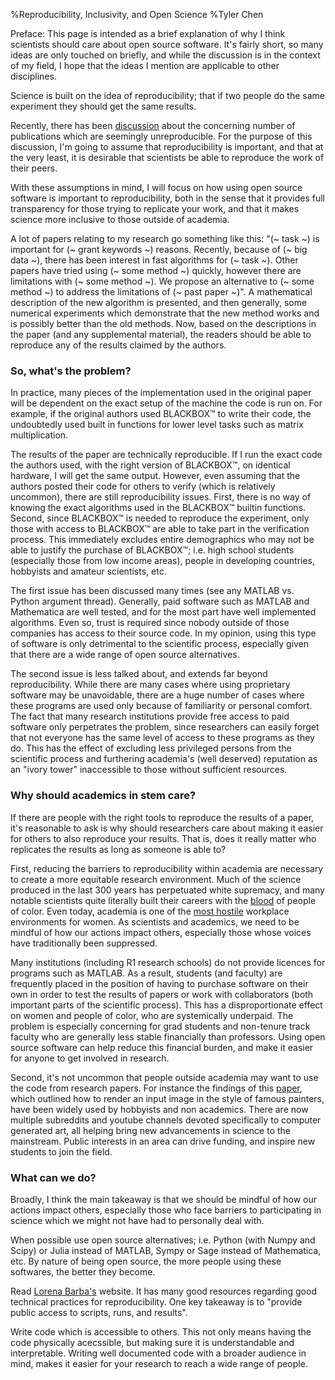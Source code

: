 %Reproducibility, Inclusivity, and Open Science
%Tyler Chen

Preface: This page is intended as a brief explanation of why I think scientists should care about open source software. It's fairly short, so many ideas are only touched on briefly, and while the discussion is in the context of my field, I hope that the ideas I mention are applicable to other disciplines.

Science is built on the idea of reproducibility; that if two people do the same experiment they should get the same results.

Recently, there has been [discussion](https://www.nature.com/collections/prbfkwmwvz) about the concerning number of publications which are seemingly unreproducible. For the purpose of this discussion, I'm going to assume that reproducibility is important, and that at the very least, it is desirable that scientists be able to reproduce the work of their peers.

With these assumptions in mind, I will focus on how using open source software is important to reproducibility, both in the sense that it provides full transparency for those trying to replicate your work, and that it makes science more inclusive to those outside of academia.

A lot of papers relating to my research go something like this: "(~ task ~) is important for (~ grant keywords ~) reasons. Recently, because of (~ big data ~), there has been interest in fast algorithms for (~ task ~). Other papers have tried using (~ some method ~) quickly, however there are limitations with (~ some method ~). We propose an alternative to (~ some method ~) to address the limitations of (~ past paper ~)". A mathematical description of the new algorithm is presented, and then generally, some numerical experiments which demonstrate that the new method works and is possibly better than the old methods. Now, based on the descriptions in the paper (and any supplemental material), the readers should be able to reproduce any of the results claimed by the authors.

### So, what's the problem?

In practice, many pieces of the implementation used in the original paper will be dependent on the exact setup of the machine the code is run on.  For example, if the original authors used BLACKBOX™ to write their code, the undoubtedly used built in functions for lower level tasks such as matrix multiplication.

The results of the paper are technically reproducible. If I run the exact code the authors used, with the right version of BLACKBOX™, on identical hardware, I will get the same output. However, even assuming that the authors posted their code for others to verify (which is relatively uncommon), there are still reproducibility issues. First, there is no way of knowing the exact algorithms used in the BLACKBOX™ builtin functions. Second, since BLACKBOX™ is needed to reproduce the experiment, only those with access to BLACKBOX™ are able to take part in the verification process. This immediately excludes entire demographics who may not be able to justify the purchase of BLACKBOX™; i.e. high school students (especially those from low income areas), people in developing countries, hobbyists and amateur scientists, etc.

The first issue has been discussed many times (see any MATLAB vs. Python argument thread). Generally, paid software such as MATLAB and Mathematica are well tested, and for the most part have well implemented algorithms. Even so, trust is required since nobody outside of those companies has access to their source code. In my opinion, using this type of software is only detrimental to the scientific process, especially given that there are a wide range of open source alternatives.

The second issue is less talked about, and extends far beyond reproducibility. While there are many cases where using proprietary software may be unavoidable, there are a huge number of cases where these programs are used only because of familiarity or personal comfort. The fact that many research institutions provide free access to paid software only perpetrates the problem, since researchers can easily forget that not everyone has the same level of access to these programs as they do. This has the effect of excluding less privileged persons from the scientific process and furthering academia's (well deserved) reputation as an "ivory tower" inaccessible to those without sufficient resources.
	
### Why should academics in stem care?

If there are people with the right tools to reproduce the results of a paper, it's reasonable to ask is why should researchers care about making it easier for others to also reproduce your results. That is, does it really matter who replicates the results as long as someone is able to?

First, reducing the barriers to reproducibility within academia are necessary to create a more equitable research environment. Much of the science produced in the last 300 years has perpetuated white supremacy, and many notable scientists quite literally built their careers with the [blood](https://www.theguardian.com/commentisfree/2017/sep/19/white-supremacist-statues-must-fall-scientists) of people of color. Even today, academia is one of the [most hostile](https://onlinelibrary.wiley.com/doi/abs/10.1111/j.1744-6570.2003.tb00752.x) workplace environments for women. As scientists and academics, we need to be mindful of how our actions impact others, especially those whose voices have traditionally been suppressed.

Many institutions (including R1 research schools) do not provide licences for programs such as MATLAB. As a result, students (and faculty) are frequently placed in the position of having to purchase software on their own in order to test the results of papers or work with collaborators (both important parts of the scientific process). This has a disproportionate effect on women and people of color, who are systemically underpaid. The problem is especially concerning for grad students and non-tenure track faculty who are generally less stable financially than professors. Using open source software can help reduce this financial burden, and make it easier for anyone to get involved in research.

Second, it's not uncommon that people outside academia may want to use the code from research papers. For instance the findings of this [paper](https://arxiv.org/pdf/1508.06576.pdf), which outlined how to render an input image in the style of famous painters, have been widely used by hobbyists and non academics. There are now multiple subreddits and youtube channels devoted specifically to computer generated art, all helping bring new advancements in science to the mainstream. Public interests in an area can drive funding, and inspire new students to join the field.

### What can we do?

Broadly, I think the main takeaway is that we should be mindful of how our actions impact others, especially those who face barriers to participating in science which we might not have had to personally deal with.

When possible use open source alternatives; i.e. Python (with Numpy and Scipy) or Julia instead of MATLAB, Sympy or Sage instead of Mathematica, etc. By nature of being open source, the more people using these softwares, the better they become.

Read [Lorena Barba's](http://lorenabarba.com/blog/barbagroup-reproducibility-syllabus) website. It has many good resources regarding good technical practices for reproducibility. One key takeaway is to "provide public access to scripts, runs, and results".

Write code which is accessible to others. This not only means having the code physically acecssible, but making sure it is understandable and interpretable. Writing well documented code with a broader audience in mind, makes it easier for your research to reach a wide range of people.
